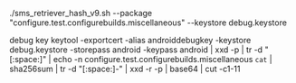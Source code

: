 
./sms_retriever_hash_v9.sh --package "configure.test.configurebuilds.miscellaneous" --keystore debug.keystore

debug key
keytool -exportcert -alias androiddebugkey -keystore  debug.keystore -storepass android -keypass android | xxd -p | tr -d "[:space:]" | echo -n configure.test.configurebuilds.miscellaneous `cat` | sha256sum | tr -d "[:space:]-" | xxd -r -p | base64 | cut -c1-11


